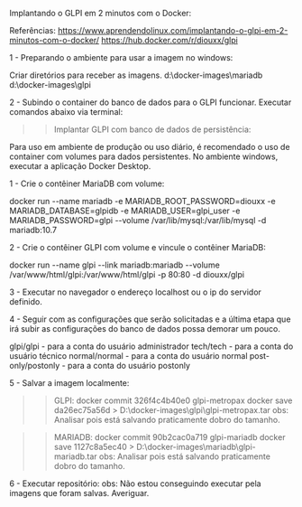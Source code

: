 
Implantando o GLPI em 2 minutos com o Docker:

Referências:
https://www.aprendendolinux.com/implantando-o-glpi-em-2-minutos-com-o-docker/
https://hub.docker.com/r/diouxx/glpi


1 - Preparando o ambiente para usar a imagem no windows:

Criar diretórios para receber as imagens.
    	d:\docker-images\mariadb
        d:\docker-images\glpi

2 - Subindo o container do banco de dados para o GLPI funcionar.
Executar comandos abaixo via terminal:


>> Implantar GLPI com banco de dados de persistência:

Para uso em ambiente de produção ou uso diário, é recomendado o uso de container com volumes para dados persistentes.
No ambiente windows, executar a aplicação Docker Desktop.

1 - Crie o contêiner MariaDB com volume:

docker run --name mariadb -e MARIADB_ROOT_PASSWORD=diouxx -e MARIADB_DATABASE=glpidb -e MARIADB_USER=glpi_user -e MARIADB_PASSWORD=glpi --volume /var/lib/mysql:/var/lib/mysql -d mariadb:10.7

2 - Crie o contêiner GLPI com volume e vincule o contêiner MariaDB:

docker run --name glpi --link mariadb:mariadb --volume /var/www/html/glpi:/var/www/html/glpi -p 80:80 -d diouxx/glpi

3 - Executar no navegador o endereço localhost ou o ip do servidor definido.

4 - Seguir com as configurações que serão solicitadas e a última etapa que irá subir as configurações do banco de dados
possa demorar um pouco.

glpi/glpi - para a conta do usuário administrador
tech/tech - para a conta do usuário técnico
normal/normal - para a conta do usuário normal
post-only/postonly - para a conta do usuário postonly

5 - Salvar a imagem localmente:

>> GLPI:
docker commit 326f4c4b40e0 glpi-metropax
docker save da26ec75a56d > D:\docker-images\glpi\glpi-metropax.tar
obs: Analisar pois está salvando praticamente dobro do tamanho.

>> MARIADB:
docker commit 90b2cac0a719 glpi-mariadb
docker save 1127c8a5ec40 > D:\docker-images\mariadb\glpi-mariadb.tar
obs: Analisar pois está salvando praticamente dobro do tamanho.

6 - Executar repositório:
obs: Não estou conseguindo executar pela imagens que foram salvas. Averiguar.

